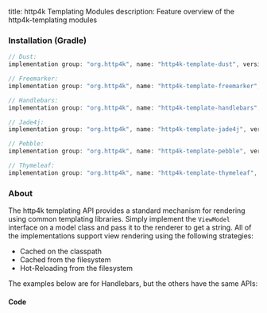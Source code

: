 title: http4k Templating Modules
description: Feature overview of the http4k-templating modules

### Installation (Gradle)

```groovy
// Dust: 
implementation group: "org.http4k", name: "http4k-template-dust", version: "4.25.16.0"

// Freemarker: 
implementation group: "org.http4k", name: "http4k-template-freemarker", version: "4.25.16.0"

// Handlebars: 
implementation group: "org.http4k", name: "http4k-template-handlebars", version: "4.25.16.0"

// Jade4j: 
implementation group: "org.http4k", name: "http4k-template-jade4j", version: "4.25.16.0"

// Pebble: 
implementation group: "org.http4k", name: "http4k-template-pebble", version: "4.25.16.0"

// Thymeleaf: 
implementation group: "org.http4k", name: "http4k-template-thymeleaf", version: "4.25.16.0"
```

### About
The http4k templating API provides a standard mechanism for rendering using common templating libraries. Simply implement the `ViewModel` interface on a model class and pass it to the renderer to get a string. All of the implementations support view rendering using the following strategies:

* Cached on the classpath
* Cached from the filesystem
* Hot-Reloading from the filesystem

The examples below are for Handlebars, but the others have the same APIs:

#### Code  [<img class="octocat"/>](https://github.com/http4k/http4k/blob/master/src/docs/guide/reference/templating/example.kt)

<script src="https://gist-it.appspot.com/https://github.com/http4k/http4k/blob/master/src/docs/guide/reference/templating/example.kt"></script>

[http4k]: https://http4k.org
